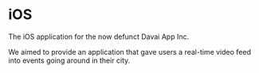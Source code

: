 # iOS

The iOS application for the now defunct Davai App Inc. 

We aimed to provide an application that gave users a real-time video feed into events going around in their city.
